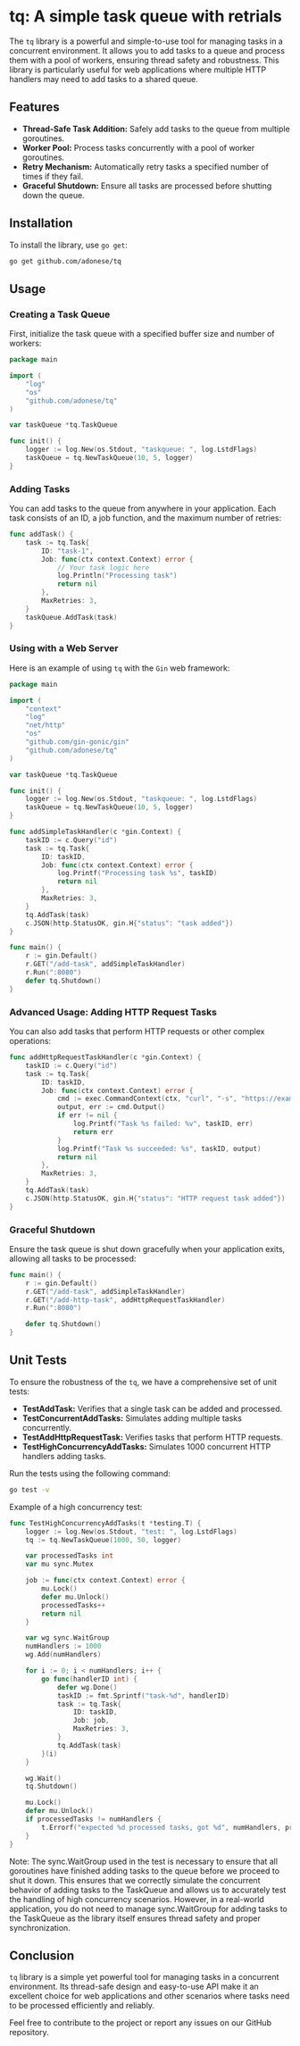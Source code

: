 # tq: A simple task queue with retrials


The `tq` library is a powerful and simple-to-use tool for managing tasks in a concurrent environment. It allows you to add tasks to a queue and process them with a pool of workers, ensuring thread safety and robustness. This library is particularly useful for web applications where multiple HTTP handlers may need to add tasks to a shared queue.

## Features

- **Thread-Safe Task Addition:** Safely add tasks to the queue from multiple goroutines.
- **Worker Pool:** Process tasks concurrently with a pool of worker goroutines.
- **Retry Mechanism:** Automatically retry tasks a specified number of times if they fail.
- **Graceful Shutdown:** Ensure all tasks are processed before shutting down the queue.

## Installation

To install the library, use `go get`:

```sh
go get github.com/adonese/tq
```

## Usage

### Creating a Task Queue

First, initialize the task queue with a specified buffer size and number of workers:

```go
package main

import (
    "log"
    "os"
    "github.com/adonese/tq"
)

var taskQueue *tq.TaskQueue

func init() {
    logger := log.New(os.Stdout, "taskqueue: ", log.LstdFlags)
    taskQueue = tq.NewTaskQueue(10, 5, logger)
}
```

### Adding Tasks

You can add tasks to the queue from anywhere in your application. Each task consists of an ID, a job function, and the maximum number of retries:

```go
func addTask() {
    task := tq.Task{
        ID: "task-1",
        Job: func(ctx context.Context) error {
            // Your task logic here
            log.Println("Processing task")
            return nil
        },
        MaxRetries: 3,
    }
    taskQueue.AddTask(task)
}
```

### Using with a Web Server

Here is an example of using `tq` with the `Gin` web framework:

```go
package main

import (
    "context"
    "log"
    "net/http"
    "os"
    "github.com/gin-gonic/gin"
    "github.com/adonese/tq"
)

var taskQueue *tq.TaskQueue

func init() {
    logger := log.New(os.Stdout, "taskqueue: ", log.LstdFlags)
    taskQueue = tq.NewTaskQueue(10, 5, logger)
}

func addSimpleTaskHandler(c *gin.Context) {
    taskID := c.Query("id")
    task := tq.Task{
        ID: taskID,
        Job: func(ctx context.Context) error {
            log.Printf("Processing task %s", taskID)
            return nil
        },
        MaxRetries: 3,
    }
    tq.AddTask(task)
    c.JSON(http.StatusOK, gin.H{"status": "task added"})
}

func main() {
    r := gin.Default()
    r.GET("/add-task", addSimpleTaskHandler)
    r.Run(":8080")
    defer tq.Shutdown()
}
```

### Advanced Usage: Adding HTTP Request Tasks

You can also add tasks that perform HTTP requests or other complex operations:

```go
func addHttpRequestTaskHandler(c *gin.Context) {
    taskID := c.Query("id")
    task := tq.Task{
        ID: taskID,
        Job: func(ctx context.Context) error {
            cmd := exec.CommandContext(ctx, "curl", "-s", "https://example.com")
            output, err := cmd.Output()
            if err != nil {
                log.Printf("Task %s failed: %v", taskID, err)
                return err
            }
            log.Printf("Task %s succeeded: %s", taskID, output)
            return nil
        },
        MaxRetries: 3,
    }
    tq.AddTask(task)
    c.JSON(http.StatusOK, gin.H{"status": "HTTP request task added"})
}
```

### Graceful Shutdown

Ensure the task queue is shut down gracefully when your application exits, allowing all tasks to be processed:

```go
func main() {
    r := gin.Default()
    r.GET("/add-task", addSimpleTaskHandler)
    r.GET("/add-http-task", addHttpRequestTaskHandler)
    r.Run(":8080")

    defer tq.Shutdown()
}
```

## Unit Tests

To ensure the robustness of the `tq`, we have a comprehensive set of unit tests:

- **TestAddTask:** Verifies that a single task can be added and processed.
- **TestConcurrentAddTasks:** Simulates adding multiple tasks concurrently.
- **TestAddHttpRequestTask:** Verifies tasks that perform HTTP requests.
- **TestHighConcurrencyAddTasks:** Simulates 1000 concurrent HTTP handlers adding tasks.

Run the tests using the following command:

```sh
go test -v
```

Example of a high concurrency test:

```go
func TestHighConcurrencyAddTasks(t *testing.T) {
    logger := log.New(os.Stdout, "test: ", log.LstdFlags)
    tq := tq.NewTaskQueue(1000, 50, logger)

    var processedTasks int
    var mu sync.Mutex

    job := func(ctx context.Context) error {
        mu.Lock()
        defer mu.Unlock()
        processedTasks++
        return nil
    }

    var wg sync.WaitGroup
    numHandlers := 1000
    wg.Add(numHandlers)

    for i := 0; i < numHandlers; i++ {
        go func(handlerID int) {
            defer wg.Done()
            taskID := fmt.Sprintf("task-%d", handlerID)
            task := tq.Task{
                ID: taskID,
                Job: job,
                MaxRetries: 3,
            }
            tq.AddTask(task)
        }(i)
    }

    wg.Wait()
    tq.Shutdown()

    mu.Lock()
    defer mu.Unlock()
    if processedTasks != numHandlers {
        t.Errorf("expected %d processed tasks, got %d", numHandlers, processedTasks)
    }
}
```

Note: The sync.WaitGroup used in the test is necessary to ensure that all goroutines have finished adding tasks to the queue before we proceed to shut it down. This ensures that we correctly simulate the concurrent behavior of adding tasks to the TaskQueue and allows us to accurately test the handling of high concurrency scenarios. However, in a real-world application, you do not need to manage sync.WaitGroup for adding tasks to the TaskQueue as the library itself ensures thread safety and proper synchronization.

## Conclusion

`tq` library is a simple yet powerful tool for managing tasks in a concurrent environment. Its thread-safe design and easy-to-use API make it an excellent choice for web applications and other scenarios where tasks need to be processed efficiently and reliably.

Feel free to contribute to the project or report any issues on our GitHub repository.

